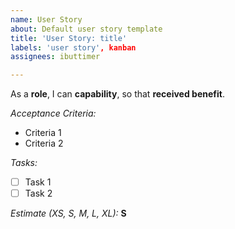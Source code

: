 ```yaml
---
name: User Story
about: Default user story template
title: 'User Story: title'
labels: 'user story', kanban
assignees: ibuttimer

---
```


As a **role**, I can **capability**, so that **received benefit**.

_Acceptance Criteria:_

* Criteria 1
* Criteria 2

_Tasks:_

- [ ] Task 1 
- [ ] Task 2

_Estimate (XS, S, M, L, XL):_ **S**
